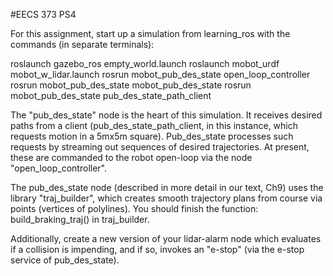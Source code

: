 #EECS 373 PS4

For this assignment, start up a simulation from learning_ros with the commands (in separate terminals):

roslaunch gazebo_ros empty_world.launch
roslaunch mobot_urdf mobot_w_lidar.launch
rosrun mobot_pub_des_state open_loop_controller
rosrun mobot_pub_des_state mobot_pub_des_state
rosrun mobot_pub_des_state pub_des_state_path_client

The "pub_des_state" node is the heart of this simulation.  It receives desired paths from a client (pub_des_state_path_client, in this instance, which requests motion in a 5mx5m square).  Pub_des_state processes such requests by streaming out sequences of desired trajectories.  At present, these are commanded to the robot open-loop via the node "open_loop_controller".

The pub_des_state node (described in more detail in our text, Ch9) uses the library "traj_builder", which creates smooth trajectory plans from course via points (vertices of polylines).  You should finish the function: build_braking_traj() in traj_builder.

Additionally, create a new version of your lidar-alarm node which evaluates if a collision is impending, and if so, invokes an "e-stop" (via the e-stop service of pub_des_state).
